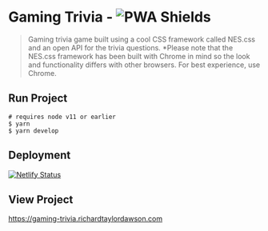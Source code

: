 # Gaming Trivia - ![PWA Shields](https://www.pwa-shields.com/1.0.0/series/classic/solid/purple.svg)

> Gaming trivia game built using a cool CSS framework called NES.css and an open API for the trivia questions. \*Please note that the NES.css framework has been built with Chrome in mind so the look and functionality differs with other browsers. For best experience, use Chrome.

## Run Project

```shell
# requires node v11 or earlier
$ yarn
$ yarn develop
```

## Deployment

[![Netlify Status](https://api.netlify.com/api/v1/badges/30020b9b-e03e-44f2-a662-489a69e0fd23/deploy-status)](https://app.netlify.com/sites/rtd-gaming-trivia/deploys)

## View Project

<https://gaming-trivia.richardtaylordawson.com>
